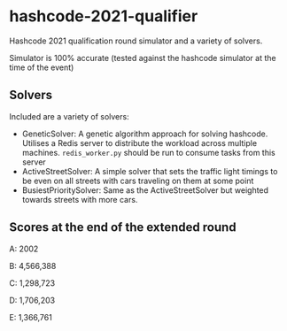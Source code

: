 # hashcode-2021-qualifier
Hashcode 2021 qualification round simulator and a variety of solvers.

Simulator is 100% accurate (tested against the hashcode simulator at the time of the event)

## Solvers
Included are a variety of solvers:
 - GeneticSolver: A genetic algorithm approach for solving hashcode. Utilises a Redis server to distribute the workload across multiple machines. `redis_worker.py` should be run to consume tasks from this server
 - ActiveStreetSolver: A simple solver that sets the traffic light timings to be even on all streets with cars traveling on them at some point
 - BusiestPrioritySolver: Same as the ActiveStreetSolver but weighted towards streets with more cars.

## Scores at the end of the extended round
A: 2002

B: 4,566,388

C: 1,298,723

D: 1,706,203

E: 1,366,761

